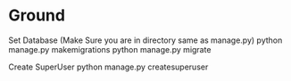 # Ground


  Set Database (Make Sure you are in directory same as manage.py)
    python manage.py makemigrations
    python manage.py migrate

  Create SuperUser
    python manage.py createsuperuser